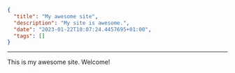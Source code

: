 ```json
{
  "title": "My awesome site",
  "description": "My site is awesome.",
  "date": "2023-01-22T10:07:24.4457695+01:00",
  "tags": []
}
```
***
This is my awesome site. Welcome!
